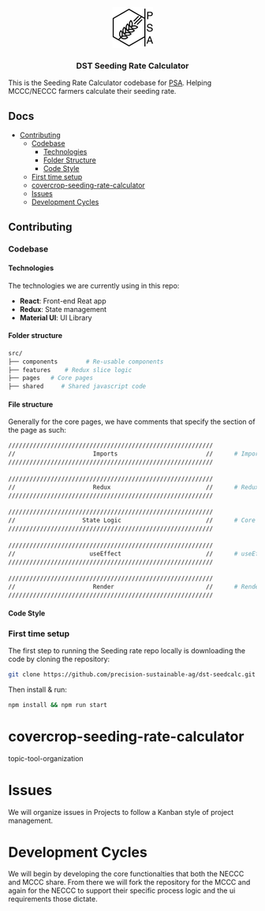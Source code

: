 <div align="center">

[![PSA](./public/PSALogo.png)](https://www.precisionsustainableag.org/)

### DST Seeding Rate Calculator

</div>

This is the Seeding Rate Calculator codebase for [PSA](https://www.precisionsustainableag.org/). Helping MCCC/NECCC farmers calculate their seeding rate.

## Docs

- [Contributing](#contributing)
  - [Codebase](#codebase)
    - [Technologies](#technologies)
    - [Folder Structure](#folder-structure)
    - [Code Style](#code-style)
  - [First time setup](#first-time-setup)
  - [covercrop-seeding-rate-calculator](#covercrop-seeding-rate-calculator)
  - [Issues](#issues)
  - [Development Cycles](#development-cycles)

## Contributing

### Codebase

#### Technologies

The technologies we are currently using in this repo:

- **React**: Front-end Reat app
- **Redux**: State management
- **Material UI**: UI Library

#### Folder structure

```sh
src/
├── components        # Re-usable components
├── features    # Redux slice logic
├── pages   # Core pages
├── shared     # Shared javascript code
```

#### File structure

Generally for the core pages, we have comments that specify the section of the page as such:

```sh
//////////////////////////////////////////////////////////
//                      Imports                         //      # Imports
//////////////////////////////////////////////////////////

//////////////////////////////////////////////////////////
//                      Redux                           //      # Redux logic
//////////////////////////////////////////////////////////

//////////////////////////////////////////////////////////
//                   State Logic                        //      # Core logic
//////////////////////////////////////////////////////////

//////////////////////////////////////////////////////////
//                     useEffect                        //      # useEffect
//////////////////////////////////////////////////////////

//////////////////////////////////////////////////////////
//                      Render                          //      # Render
//////////////////////////////////////////////////////////
```

#### Code Style

### First time setup

The first step to running the Seeding rate repo locally is downloading the code by cloning the repository:

```sh
git clone https://github.com/precision-sustainable-ag/dst-seedcalc.git
```

Then install & run:

```sh
npm install && npm run start
```

# covercrop-seeding-rate-calculator

topic-tool-organization

# Issues

We will organize issues in Projects to follow a Kanban style of project management.

# Development Cycles

We will begin by developing the core functionalties that both the NECCC and MCCC share.
From there we will fork the repository for the MCCC and again for the NECCC to support their specific process logic and the ui requirements those dictate.
